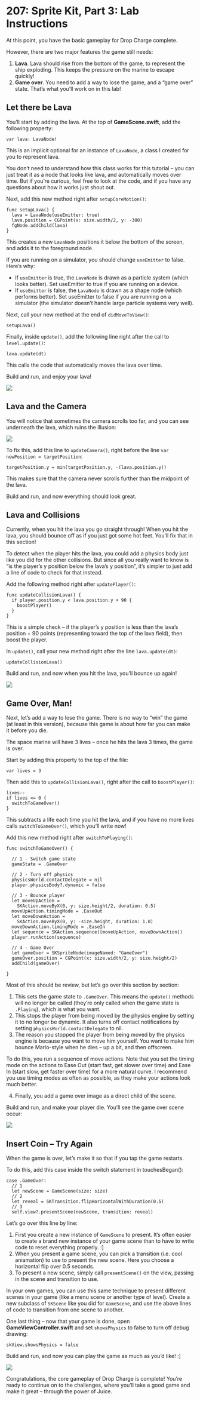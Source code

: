 # 207: Sprite Kit, Part 3: Lab Instructions

At this point, you have the basic gameplay for Drop Charge complete.

However, there are two major features the game still needs:

1. **Lava**. Lava should rise from the bottom of the game, to represent the ship exploding. This keeps the pressure on the marine to escape quickly!
2. **Game over**. You need to add a way to lose the game, and a “game over” state.
That’s what you’ll work on in this lab!

## Let there be Lava

You’ll start by adding the lava. At the top of **GameScene.swift**, add the following property:

	var lava: LavaNode!

This is an implicit optional for an instance of `LavaNode`, a class I created for you to represent lava. 

You don’t need to understand how this class works for this tutorial – you can just treat it as a node that looks like lava, and automatically moves over time. But if you’re curious, feel free to look at the code, and if you have any questions about how it works just shout out.

Next, add this new method right after `setupCoreMotion()`:

	func setupLava() {
	  lava = LavaNode(useEmitter: true)
	  lava.position = CGPoint(x: size.width/2, y: -300)
	  fgNode.addChild(lava)
	}

This creates a new `LavaNode` positions it below the bottom of the screen, and adds it to the foreground node.

If you are running on a simulator, you should change `useEmitter` to false. Here’s why:

* If `useEmitter` is true, the `LavaNode` is drawn as a particle system (which looks better). Set useEmitter to true if you are running on a device.
* If `useEmitter` is false, the `LavaNode` is drawn as a shape node (which performs better). Set useEmitter to false if you are running on a simulator (the simulator doesn’t handle large particle systems very well).

Next, call your new method at the end of `didMoveToView()`:

	setupLava()

Finally, inside `update()`, add the following line right after the call to `level.update()`:

	lava.update(dt)

This calls the code that automatically moves the lava over time.

Build and run, and enjoy your lava!

![](./3-LabImages/01-Lava.png)
 
## Lava and the Camera

You will notice that sometimes the camera scrolls too far, and you can see underneath the lava, which ruins the illusion:

![](./3-LabImages/02-Camera.png)
 
To fix this, add this line to `updateCamera()`, right before the line `var newPosition = targetPosition`:

	targetPosition.y = min(targetPosition.y, -(lava.position.y))

This makes sure that the camera never scrolls further than the midpoint of the lava.

Build and run, and now everything should look great. 

## Lava and Collisions

Currently, when you hit the lava you go straight through! When you hit the lava, you should bounce off as if you just got some hot feet. You’ll fix that in this section!

To detect when the player hits the lava, you could add a physics body just like you did for the other collisions. But since all you really want to know is “is the player’s y position below the lava’s y position”, it’s simpler to just add a line of code to check for that instead.

Add the following method right after `updatePlayer()`:

	func updateCollisionLava() {
	  if player.position.y < lava.position.y + 90 {
	    boostPlayer()
	  }
	}

This is a simple check – if the player’s y position is less than the lava’s position + 90 points (representing toward the top of the lava field), then boost the player.

In `update()`, call your new method right after the line `lava.update(dt)`:

	updateCollisionLava()

Build and run, and now when you hit the lava, you’ll bounce up again!

![](./3-LabImages/03-Camera2.png)

## Game Over, Man!

Next, let’s add a way to lose the game. There is no way to “win” the game (at least in this version), because this game is about how far you can make it before you die. 

The space marine will have 3 lives – once he hits the lava 3 times, the game is over.

Start by adding this property to the top of the file:

	var lives = 3

Then add this to `updateCollisionLava()`, right after the call to `boostPlayer()`:

	lives--
	if lives <= 0 {
	  switchToGameOver()
	}

This subtracts a life each time you hit the lava, and if you have no more lives calls `switchToGameOver()`, which you’ll write now!

Add this new method right after `switchToPlaying()`:

	func switchToGameOver() {

	  // 1 - Switch game state
	  gameState = .GameOver
	  
	  // 2 - Turn off physics
	  physicsWorld.contactDelegate = nil
	  player.physicsBody?.dynamic = false
	  
	  // 3 - Bounce player
	  let moveUpAction = 
	    SKAction.moveByX(0, y: size.height/2, duration: 0.5)
	  moveUpAction.timingMode = .EaseOut
	  let moveDownAction = 
	    SKAction.moveByX(0, y: -size.height, duration: 1.0)
	  moveDownAction.timingMode = .EaseIn
	  let sequence = SKAction.sequence([moveUpAction, moveDownAction])
	  player.runAction(sequence)
	  
	  // 4 - Game Over
	  let gameOver = SKSpriteNode(imageNamed: "GameOver")
	  gameOver.position = CGPoint(x: size.width/2, y: size.height/2)
	  addChild(gameOver)

	}

Most of this should be review, but let’s go over this section by section:

1. This sets the game state to `.GameOver`. This means the `update()` methods will no longer be called (they’re only called when the game state is `.Playing`), which is what you want.
2. This stops the player from being moved by the physics engine by setting it to no longer be dynamic. It also turns off contact notifications by setting `physicsWorld.contactDelegate` to nil.
3. The reason you stopped the player from being moved by the physics engine is because you want to move him yourself. You want to make him bounce Mario-style when he dies – up a bit, and then offscreen. 

To do this, you run a sequence of move actions. Note that you set the timing mode on the actions to Ease Out (start fast, get slower over time) and Ease In (start slow, get faster over time) for a more natural curve. I recommend you use timing modes as often as possible, as they make your actions look much better.

4. Finally, you add a game over image as a direct child of the scene.

Build and run, and make your player die. You’ll see the game over scene occur:

![](./3-LabImages/04-GameOver.png)
 
## Insert Coin – Try Again

When the game is over, let’s make it so that if you tap the game restarts.

To do this, add this case inside the switch statement in touchesBegan():

	case .GameOver:
	  // 1
	  let newScene = GameScene(size: size)
	  // 2
	  let reveal = SKTransition.flipHorizontalWithDuration(0.5)
	  // 3
	  self.view?.presentScene(newScene, transition: reveal)

Let’s go over this line by line:

1. First you create a new instance of `GameScene` to present. It’s often easier to create a brand new instance of your game scene than to have to write code to reset everything properly. :]
2. When you present a game scene, you can pick a transition (i.e. cool aniamation) to use to present the new scene. Here you choose a horizontal flip over 0.5 seconds.
3. To present a new scene, simply call `presentScene()` on the view, passing in the scene and transition to use.

In your own games, you can use this same technique to present different scenes in your game (like a menu scene or another type of level). Create a new subclass of `SKScene` like you did for `GameScene`, and use the above lines of code to transition from one scene to another.

One last thing – now that your game is done, open **GameViewController.swift** and set `showsPhysics` to false to turn off debug drawing:

	skView.showsPhysics = false

Build and run, and now you can play the game as much as you’d like! :]
 
![](./3-LabImages/05-Final.png)
 
Congratulations, the core gameplay of Drop Charge is complete! You’re ready to continue on to the challenges, where you’ll take a good game and make it great – through the power of Juice.
